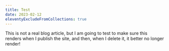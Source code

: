 ```yaml
---
title: Test
date: 2023-02-12
eleventyExcludeFromCollections: true
---
```


This is not a real blog article, but I am going to test to make sure this renders when I publish the site, and then,
when I delete it, it better no longer render!